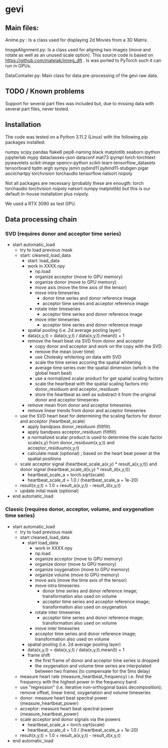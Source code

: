 # gevi

## Main files:

Anime.py : Is a class used for displaying 2d Movies from a 3D Matrix.

ImageAlignment.py: Is a class used for aligning two images (move and rotate as well as an unused scale option). This source code is based on https://github.com/matejak/imreg_dft . Is was ported to PyTorch such it can run in GPUs.

DataContailer.py: Main class for data pre-processing of the gevi raw data.  

## TODO / Known problems

Support for several part files was included but, due to missing data with several part files, never tested. 

## Installation 

The code was tested on a Python 3.11.2 (Linux) with the following pip packages installed:

numpy scipy pandas flake8 pep8-naming black matplotlib seaborn ipython jupyterlab mypy dataclasses-json dataconf mat73 ipympl torch torchtext pywavelets scikit-image opencv-python scikit-learn tensorflow_datasets tensorboard tqdm argh sympy jsmin pybind11 pybind11-stubgen pigar asciichartpy torchvision torchaudio tensorflow natsort roipoly 

Not all packages are necessary (probably these are enougth: torch torchaudio torchvision roipoly natsort numpy matplotlib) but this is our default in-house installation plus roipoly. 

We used a RTX 3090 as test GPU. 


## Data processing chain

### SVD (requires donor and acceptor time series)

- start automatic_load
  - try to load previous mask
  - start: cleaned_load_data
    - start: load_data
    - work in XXXX.npy
      - np.load
      - organize acceptor (move to GPU memory)
      - organize donor (move to GPU memory)
      - move axis (move the time axis of the tensor)
      - move intra timeseries
        - donor time series and donor reference image
        - acceptor time series and acceptor reference image
      - rotate inter timeseries
        - acceptor time series and donor reference image
      - move inter timeseries
        - acceptor time series and donor reference image
    - spatial pooling (i.e. 2d average pooling layer)
    - data(x,y,t) = data(x,y,t) / data(x,y,t).mean(t) + 1
    - remove the heart beat via SVD from donor and acceptor
      - copy donor and acceptor and work on the copy with the SVD 
      - remove the mean (over time)
      - use Cholesky whitening on data with SVD
      - scale the time series accoring the spatial whitening
      - average time series over the spatial dimension (which is the global heart beat)
      - use a normalized scalar product for get spatial scaling factors
      - scale the heartbeat with the spatial scaling factors into donor_residuum and acceptor_residuum
      - store the heartbeat as well as substract it from the original donor and acceptor timeseries
    - remove mean from donor and acceptor timeseries
    - remove linear trends from donor and acceptor timeseries
  - use the SVD heart beat for determining the scaling factors for donor and acceptor (heartbeat_scale)
    - apply bandpass donor_residuum (filtfilt)
    - apply bandpass acceptor_residuum (filtfilt)
    - a normalized scalar product is used to determine the scale factor scale(x,y) from donor_residuum(x,y,t) and acceptor_residuum(x,y,t)
    - calculate mask (optional) ; based on the heart beat power at the spatial positions
  - scale acceptor signal (heartbeat_scale_a(x,y) * result_a(x,y,t)) and donor signal (heartbeat_scale_d(x,y) * result_d(x,y,t))
    - heartbeat_scale_a = torch.sqrt(scale)
    - heartbeat_scale_d = 1.0 / (heartbeat_scale_a + 1e-20)
  - result(x,y,t) = 1.0 + result_a(x,y,t) - result_d(x,y,t)
  - update inital mask (optional)
- end automatic_load

### Classic (requires donor, acceptor, volume, and oxygenation time series)

- start automatic_load
    - try to load previous mask
    - start cleaned_load_data
        - start load_data
            - work in XXXX.npy
            - np.load
            - organize acceptor (move to GPU memory)
            - organize donor (move to GPU memory)
            - organize oxygenation (move to GPU memory)
            - organize volume (move to GPU memory)
            - move axis (move the time axis of the tensor)
            - move intra timeseries
              - donor time series and donor reference image; transformation also used on volume
              - acceptor time series and acceptor reference image; transformation also used on oxygenation
            - rotate inter timeseries
              - acceptor time series and donor reference image; transformation also used on volume
            - move inter timeseries
            - acceptor time series and donor reference image; transformation also used on volume
        - spatial pooling (i.e. 2d average pooling layer)
        - data(x,y,t) = data(x,y,t) / data(x,y,t).mean(t) + 1
        - frame shift
          - the first frame of donor and acceptor time series is dropped
          - the oxygenation and volume time series are interpolated between two frames (to compensate for the 5ms delay)
    - measure heart rate (measure_heartbeat_frequency) i.e. find the frequency with the highest power in the frequency band
    - use "regression" (i.e. iterative non-orthogonal basis decomposition); remove offset, linear trend, oxygenation and volume timeseries
    - donor: measure heart beat spectral power (measure_heartbeat_power)
    - acceptor: measure heart beat spectral power (measure_heartbeat_power)
    - scale acceptor and donor signals via the powers
      - heartbeat_scale_a = torch.sqrt(scale)
      - heartbeat_scale_d = 1.0 / (heartbeat_scale_a + 1e-20)
    - result(x,y,t) = 1.0 + result_a(x,y,t) - result_d(x,y,t)
- end automatic_load
